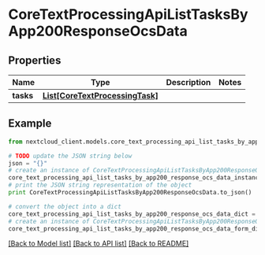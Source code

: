 # CoreTextProcessingApiListTasksByApp200ResponseOcsData


## Properties
Name | Type | Description | Notes
------------ | ------------- | ------------- | -------------
**tasks** | [**List[CoreTextProcessingTask]**](CoreTextProcessingTask.md) |  | 

## Example

```python
from nextcloud_client.models.core_text_processing_api_list_tasks_by_app200_response_ocs_data import CoreTextProcessingApiListTasksByApp200ResponseOcsData

# TODO update the JSON string below
json = "{}"
# create an instance of CoreTextProcessingApiListTasksByApp200ResponseOcsData from a JSON string
core_text_processing_api_list_tasks_by_app200_response_ocs_data_instance = CoreTextProcessingApiListTasksByApp200ResponseOcsData.from_json(json)
# print the JSON string representation of the object
print CoreTextProcessingApiListTasksByApp200ResponseOcsData.to_json()

# convert the object into a dict
core_text_processing_api_list_tasks_by_app200_response_ocs_data_dict = core_text_processing_api_list_tasks_by_app200_response_ocs_data_instance.to_dict()
# create an instance of CoreTextProcessingApiListTasksByApp200ResponseOcsData from a dict
core_text_processing_api_list_tasks_by_app200_response_ocs_data_form_dict = core_text_processing_api_list_tasks_by_app200_response_ocs_data.from_dict(core_text_processing_api_list_tasks_by_app200_response_ocs_data_dict)
```
[[Back to Model list]](../README.md#documentation-for-models) [[Back to API list]](../README.md#documentation-for-api-endpoints) [[Back to README]](../README.md)



